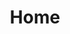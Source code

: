 ---
layout: home
title: Home
landing-title: "Ahoy, I'm David"
description: null
image: null
author: null
show_tile: false
---